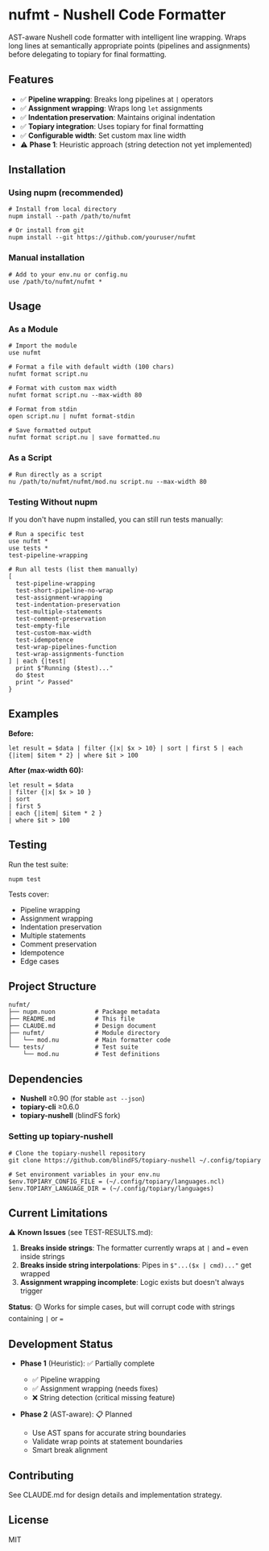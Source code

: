 # nufmt - Nushell Code Formatter

AST-aware Nushell code formatter with intelligent line wrapping. Wraps long lines at semantically appropriate points (pipelines and assignments) before delegating to topiary for final formatting.

## Features

- ✅ **Pipeline wrapping**: Breaks long pipelines at `|` operators
- ✅ **Assignment wrapping**: Wraps long `let` assignments  
- ✅ **Indentation preservation**: Maintains original indentation
- ✅ **Topiary integration**: Uses topiary for final formatting
- ✅ **Configurable width**: Set custom max line width
- ⚠️ **Phase 1**: Heuristic approach (string detection not yet implemented)

## Installation

### Using nupm (recommended)

```nu
# Install from local directory
nupm install --path /path/to/nufmt

# Or install from git
nupm install --git https://github.com/youruser/nufmt
```

### Manual installation

```nu
# Add to your env.nu or config.nu
use /path/to/nufmt/nufmt *
```

## Usage

### As a Module

```nu
# Import the module
use nufmt

# Format a file with default width (100 chars)
nufmt format script.nu

# Format with custom max width
nufmt format script.nu --max-width 80

# Format from stdin
open script.nu | nufmt format-stdin

# Save formatted output
nufmt format script.nu | save formatted.nu
```

### As a Script

```nu
# Run directly as a script
nu /path/to/nufmt/nufmt/mod.nu script.nu --max-width 80
```

### Testing Without nupm

If you don't have nupm installed, you can still run tests manually:

```nu
# Run a specific test
use nufmt *
use tests *
test-pipeline-wrapping

# Run all tests (list them manually)
[
  test-pipeline-wrapping
  test-short-pipeline-no-wrap  
  test-assignment-wrapping
  test-indentation-preservation
  test-multiple-statements
  test-comment-preservation
  test-empty-file
  test-custom-max-width
  test-idempotence
  test-wrap-pipelines-function
  test-wrap-assignments-function
] | each {|test| 
  print $"Running ($test)..."
  do $test
  print "✓ Passed"
}
```

## Examples

**Before:**

```nu
let result = $data | filter {|x| $x > 10} | sort | first 5 | each {|item| $item * 2} | where $it > 100
```

**After (max-width 60):**

```nu
let result = $data
| filter {|x| $x > 10 }
| sort
| first 5
| each {|item| $item * 2 }
| where $it > 100
```

## Testing

Run the test suite:

```nu
nupm test
```

Tests cover:

- Pipeline wrapping
- Assignment wrapping  
- Indentation preservation
- Multiple statements
- Comment preservation
- Idempotence
- Edge cases

## Project Structure

```
nufmt/
├── nupm.nuon           # Package metadata
├── README.md           # This file
├── CLAUDE.md           # Design document
├── nufmt/              # Module directory
│   └── mod.nu          # Main formatter code
└── tests/              # Test suite
    └── mod.nu          # Test definitions
```

## Dependencies

- **Nushell** ≥0.90 (for stable `ast --json`)
- **topiary-cli** ≥0.6.0
- **topiary-nushell** (blindFS fork)

### Setting up topiary-nushell

```nu
# Clone the topiary-nushell repository
git clone https://github.com/blindFS/topiary-nushell ~/.config/topiary

# Set environment variables in your env.nu
$env.TOPIARY_CONFIG_FILE = (~/.config/topiary/languages.ncl)
$env.TOPIARY_LANGUAGE_DIR = (~/.config/topiary/languages)
```

## Current Limitations

⚠️ **Known Issues** (see TEST-RESULTS.md):

1. **Breaks inside strings**: The formatter currently wraps at `|` and `=` even inside strings
2. **Breaks inside string interpolations**: Pipes in `$"...($x | cmd)..."` get wrapped
3. **Assignment wrapping incomplete**: Logic exists but doesn't always trigger

**Status**: 🟡 Works for simple cases, but will corrupt code with strings containing `|` or `=`

## Development Status

- **Phase 1** (Heuristic): ✅ Partially complete
  - ✅ Pipeline wrapping
  - ✅ Assignment wrapping (needs fixes)
  - ❌ String detection (critical missing feature)
  
- **Phase 2** (AST-aware): 📋 Planned
  - Use AST spans for accurate string boundaries
  - Validate wrap points at statement boundaries
  - Smart break alignment

## Contributing

See CLAUDE.md for design details and implementation strategy.

## License

MIT

